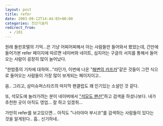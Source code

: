 ```yaml
---
layout: post
title: refer
date: 2003-09-12T14:44:03+00:00
categories: 전산기술자
redirect_from:
  - /101
---
```


원래 돌핀호텔의 기억...은 기냥 어찌어찌해서 아는 사람들만 들어와서 봤었는데, 간만에 들어가본 refer 페이지에 따르면 네이버와 네이트, 심지어는 구글의 서치를 통해서 들어오는 사람이 굉장히 많이 늘어났다.

"한밤중의 기차에 대하여..."라던가, 이번에 나온 "<a href="/152" target=aa>해변의 카프카</a>"같은 것들이 그런 식으로 들어오는 사람들이 가장 많이 보게되는 페이지이고..

음.. 그리고, 삼미슈퍼스타즈의 마지막 팬클럽도 꽤 인기있는 소설인 것 같다.

또, 석모도에 놀러가려는 분이 네이버에서 <a href="/148" target=aa>"석모도 팬션"</a>하고 검색을 하셨나보다. 내가 추천한 곳이 아직도 영업... 잘 하고 있겠쥐...

가만히 refer를 보고있으면... 아직도 "나라야마 부시코"를 검색하는 사람들이 있다는 것을 알게된다.. 흠.. 신기하네..

